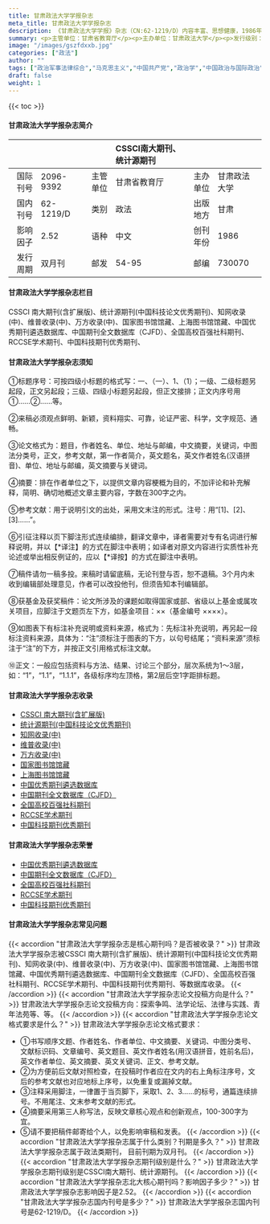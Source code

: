```yaml
---
title: 甘肃政法大学学报杂志
meta_title: 甘肃政法大学学报杂志
description: 《甘肃政法大学学报》杂志（CN:62-1219/D）内容丰富、思想健康，1986年创刊，目前以双月刊形式发行，刊物对外积极扩大宣传，致力于提高杂志质量与影响。该杂志面向国内外公开发行，致力于法学学术交流与理论研究。 《甘肃政法大学学报》始终坚持正确的政治方向和舆论导向，以马克思列宁主义、毛泽东思想、邓小平理论、三个代表重要思想、科学发展观和习近平新时代中国特色社会主义思想为指导，贯彻“二为”方向和“双百”方针。多年来，该杂志已成为我国法学界重要的学术交流平台，并获得了广泛认可。 杂志设有多个特色栏目，如“法学专论”、“部门法研究”、“法学争鸣”、“法律与实践”以及“青年法苑”等，并特别关注民间法与民族习惯法研究。这些栏目围绕法学理论前沿和现实热点问题展开探讨，邀请国内著名法学家和优秀中青年法学专家参与策划和组稿，以提升刊物的学术品味和影响力。总之，《甘肃政法大学学报》是一份具有广泛影响力和高度学术价值的法学类专业期刊，为我国法学研究和学术交流做出了重要贡献。
summary: <p>主管单位：甘肃省教育厅</p><p>主办单位：甘肃政法大学</p><p>发行级别：CSSCI南大期刊、统计源期刊</p><p>发行周期：双月刊</p>
image: "/images/gszfdxxb.jpg"
categories: ["政法"]
author: ""
tags: ["政治军事法律综合","马克思主义","中国共产党","政治学","中国政治与国际政治","思想政治教育","行政学及国家行政管理","政党及群众组织","军事","公安","法理、法史","宪法","行政法及地方法制","民商法","刑法","经济法","诉讼法与司法制度","国际法","G157",]
draft: false
weight: 1
---
```


{{< toc >}}

#### 甘肃政法大学学报杂志简介
|               |                               |               | CSSCI南大期刊、统计源期刊        |               |                           |
| ------------: | :---------------------------- | ------------: | :---------------------------- | ------------: | :------------------------ |
| 国际刊号      | 2096-9392   | 主管单位      | 甘肃省教育厅     | 主办单位      | 甘肃政法大学     |
| 国内刊号      | 62-1219/D        | 类别          | 政法       | 出版地方      | 甘肃           |
| 影响因子      | 2.52        | 语种          | 中文             | 创刊年份      | 1986    |
| 发行周期      | 双月刊    | 邮发          | 54-95              | 邮编          | 730070      |

#### 甘肃政法大学学报杂志栏目
<span>CSSCI 南大期刊(含扩展版)</span>、<span>统计源期刊(中国科技论文优秀期刊)</span>、<span>知网收录(中)</span>、<span>维普收录(中)</span>、<span>万方收录(中)</span>、<span>国家图书馆馆藏</span>、<span>上海图书馆馆藏</span>、<span>中国优秀期刊遴选数据库</span>、<span>中国期刊全文数据库（CJFD）</span>、<span>全国高校百强社科期刊</span>、<span>RCCSE学术期刊</span>、<span>中国科技期刊优秀期刊</span>、

#### 甘肃政法大学学报杂志须知
<p><p>
	①标题序号：可按四级小标题的格式写：一、（一）、1、（1）；一级、二级标题另起段，正文另起段；三级、四级小标题另起段，但正文接排；正文内序号用①……②……等。
</p><p>
	②来稿必须观点鲜明、新颖，资料翔实、可靠，论证严密、科学，文字规范、通畅。
</p><p>
	③论文格式为：题目，作者姓名、单位、地址与邮编，中文摘要，关键词，中图法分类号，正文，参考文献，第一作者简介，英文题名，英文作者姓名(汉语拼音)、单位、地址与邮编，英文摘要与关键词。
</p><p>
	④摘要：排在作者单位之下，以提供文章内容梗概为目的，不加评论和补充解释，简明、确切地概述文章主要内容，字数在300字之内。
</p><p>
	⑤参考文献：用于说明引文的出处，采用文末注的形式。注号：用“[1]、[2]、[3]……”。
</p><p>
	⑥引征注释以页下脚注形式连续编排，翻译文章中，译者需要对专有名词进行解释说明，并以【*译注】的方式在脚注中表明；如译者对原文内容进行实质性补充论述或举出相反例证的，应以【*译按】的方式在脚注中表明。
</p><p>
	⑦稿件请勿一稿多投。来稿时请留底稿，无论刊登与否，恕不退稿。3个月内未收到编辑部处理意见，作者可以改投他刊，但须告知本刊编辑部。
</p><p>
	⑧获基金及获奖稿件：论文所涉及的课题如取得国家或部、省级以上基金或属攻关项目，应脚注于文题页左下方，如基金项目：××（基金编号 ××××）。
</p><p>
	⑨如图表下有标注补充说明或资料来源，格式为：先标注补充说明，再另起一段标注资料来源，具体为：“注”须标注于图表的下方，以句号结尾；“资料来源”须标注于“注”的下方，并按正文引用格式标注文献。
</p><p>
	⑩正文：一般应包括资料与方法、结果、讨论三个部分，层次系统为1～3层，如：“1”，“1.1”，“1.1.1”，各级标序均左顶格，第2层后空1字距排标题。
</p></p>


#### 甘肃政法大学学报杂志收录
<ul>
    <li class="inline-block">
        <a class="bg-theme-light hover:bg-primary dark:bg-darkmode-theme-light dark:hover:bg-darkmode-primary dark:hover:text-dark m-1 block rounded px-3 py-1 hover:text-white" href="#甘肃政法大学学报杂志收录">
        CSSCI 南大期刊(含扩展版)
        </a>
    </li>
    <li class="inline-block">
        <a class="bg-theme-light hover:bg-primary dark:bg-darkmode-theme-light dark:hover:bg-darkmode-primary dark:hover:text-dark m-1 block rounded px-3 py-1 hover:text-white" href="#甘肃政法大学学报杂志收录">
        统计源期刊(中国科技论文优秀期刊)
        </a>
    </li>
    <li class="inline-block">
        <a class="bg-theme-light hover:bg-primary dark:bg-darkmode-theme-light dark:hover:bg-darkmode-primary dark:hover:text-dark m-1 block rounded px-3 py-1 hover:text-white" href="#甘肃政法大学学报杂志收录">
        知网收录(中)
        </a>
    </li>
    <li class="inline-block">
        <a class="bg-theme-light hover:bg-primary dark:bg-darkmode-theme-light dark:hover:bg-darkmode-primary dark:hover:text-dark m-1 block rounded px-3 py-1 hover:text-white" href="#甘肃政法大学学报杂志收录">
        维普收录(中)
        </a>
    </li>
    <li class="inline-block">
        <a class="bg-theme-light hover:bg-primary dark:bg-darkmode-theme-light dark:hover:bg-darkmode-primary dark:hover:text-dark m-1 block rounded px-3 py-1 hover:text-white" href="#甘肃政法大学学报杂志收录">
        万方收录(中)
        </a>
    </li>
    <li class="inline-block">
        <a class="bg-theme-light hover:bg-primary dark:bg-darkmode-theme-light dark:hover:bg-darkmode-primary dark:hover:text-dark m-1 block rounded px-3 py-1 hover:text-white" href="#甘肃政法大学学报杂志收录">
        国家图书馆馆藏
        </a>
    </li>
    <li class="inline-block">
        <a class="bg-theme-light hover:bg-primary dark:bg-darkmode-theme-light dark:hover:bg-darkmode-primary dark:hover:text-dark m-1 block rounded px-3 py-1 hover:text-white" href="#甘肃政法大学学报杂志收录">
        上海图书馆馆藏
        </a>
    </li>
    <li class="inline-block">
        <a class="bg-theme-light hover:bg-primary dark:bg-darkmode-theme-light dark:hover:bg-darkmode-primary dark:hover:text-dark m-1 block rounded px-3 py-1 hover:text-white" href="#甘肃政法大学学报杂志收录">
        中国优秀期刊遴选数据库
        </a>
    </li>
    <li class="inline-block">
        <a class="bg-theme-light hover:bg-primary dark:bg-darkmode-theme-light dark:hover:bg-darkmode-primary dark:hover:text-dark m-1 block rounded px-3 py-1 hover:text-white" href="#甘肃政法大学学报杂志收录">
        中国期刊全文数据库（CJFD）
        </a>
    </li>
    <li class="inline-block">
        <a class="bg-theme-light hover:bg-primary dark:bg-darkmode-theme-light dark:hover:bg-darkmode-primary dark:hover:text-dark m-1 block rounded px-3 py-1 hover:text-white" href="#甘肃政法大学学报杂志收录">
        全国高校百强社科期刊
        </a>
    </li>
    <li class="inline-block">
        <a class="bg-theme-light hover:bg-primary dark:bg-darkmode-theme-light dark:hover:bg-darkmode-primary dark:hover:text-dark m-1 block rounded px-3 py-1 hover:text-white" href="#甘肃政法大学学报杂志收录">
        RCCSE学术期刊
        </a>
    </li>
    <li class="inline-block">
        <a class="bg-theme-light hover:bg-primary dark:bg-darkmode-theme-light dark:hover:bg-darkmode-primary dark:hover:text-dark m-1 block rounded px-3 py-1 hover:text-white" href="#甘肃政法大学学报杂志收录">
        中国科技期刊优秀期刊
        </a>
    </li>
</ul>



#### 甘肃政法大学学报杂志荣誉
<ul>
    <li class="inline-block">
        <a class="bg-theme-light hover:bg-primary dark:bg-darkmode-theme-light dark:hover:bg-darkmode-primary dark:hover:text-dark m-1 block rounded px-3 py-1 hover:text-white" href="#甘肃政法大学学报杂志荣誉">
        中国优秀期刊遴选数据库
        </a>
    </li>
    <li class="inline-block">
        <a class="bg-theme-light hover:bg-primary dark:bg-darkmode-theme-light dark:hover:bg-darkmode-primary dark:hover:text-dark m-1 block rounded px-3 py-1 hover:text-white" href="#甘肃政法大学学报杂志荣誉">
        中国期刊全文数据库（CJFD）
        </a>
    </li>
    <li class="inline-block">
        <a class="bg-theme-light hover:bg-primary dark:bg-darkmode-theme-light dark:hover:bg-darkmode-primary dark:hover:text-dark m-1 block rounded px-3 py-1 hover:text-white" href="#甘肃政法大学学报杂志荣誉">
        全国高校百强社科期刊
        </a>
    </li>
    <li class="inline-block">
        <a class="bg-theme-light hover:bg-primary dark:bg-darkmode-theme-light dark:hover:bg-darkmode-primary dark:hover:text-dark m-1 block rounded px-3 py-1 hover:text-white" href="#甘肃政法大学学报杂志荣誉">
        RCCSE学术期刊
        </a>
    </li>
    <li class="inline-block">
        <a class="bg-theme-light hover:bg-primary dark:bg-darkmode-theme-light dark:hover:bg-darkmode-primary dark:hover:text-dark m-1 block rounded px-3 py-1 hover:text-white" href="#甘肃政法大学学报杂志荣誉">
        中国科技期刊优秀期刊
        </a>
    </li>
</ul>












#### 甘肃政法大学学报杂志常见问题
{{< accordion "甘肃政法大学学报杂志是核心期刊吗？是否被收录？" >}}
甘肃政法大学学报杂志被CSSCI 南大期刊(含扩展版)、统计源期刊(中国科技论文优秀期刊)、知网收录(中)、维普收录(中)、万方收录(中)、国家图书馆馆藏、上海图书馆馆藏、中国优秀期刊遴选数据库、中国期刊全文数据库（CJFD）、全国高校百强社科期刊、RCCSE学术期刊、中国科技期刊优秀期刊、等数据库收录。
{{< /accordion >}}
{{< accordion "甘肃政法大学学报杂志论文投稿方向是什么？" >}}
甘肃政法大学学报杂志论文投稿方向：探索争鸣、法学论坛、法律与实践、青年法苑等、等。
{{< /accordion >}}
{{< accordion "甘肃政法大学学报杂志论文格式要求是什么？" >}}
甘肃政法大学学报杂志论文格式要求：
- ①书写顺序文题、作者姓名、作者单位、中文摘要、关键词、中图分类号、文献标识码、文章编号、英文题目、英文作者姓名(用汉语拼音，姓前名后)，英文作者单位、英文摘要、英文关键词、正文、参考文献。
- ②为方便前后文献对照检查，在投稿时作者应在文内的右上角标注序号，文后的参考文献也对应地标上序号，以免重复或漏掉文献。
- ③注释采用脚注，一律置于当页脚下，采取1、2、3……的标号，通篇连续排号。不用尾注、文末参考文献的形式。
- ④摘要采用第三人称写法，反映文章核心观点和创新观点，100-300字为宜。
- ⑤请不要把稿件邮寄给个人，以免影响审稿和发表。
{{< /accordion >}}
{{< accordion "甘肃政法大学学报杂志属于什么类别？刊期是多久？" >}}
甘肃政法大学学报杂志属于政法类期刊， 目前刊期为双月刊。
{{< /accordion >}}
{{< accordion "甘肃政法大学学报杂志期刊级别是什么？" >}}
甘肃政法大学学报杂志期刊级别是CSSCI南大期刊、统计源期刊。
{{< /accordion >}}
{{< accordion "甘肃政法大学学报杂志北大核心期刊吗？影响因子多少？" >}}
甘肃政法大学学报杂志影响因子是2.52。
{{< /accordion >}}
{{< accordion "甘肃政法大学学报杂志国内刊号是多少？" >}}
甘肃政法大学学报杂志国内刊号是62-1219/D。
{{< /accordion >}}
